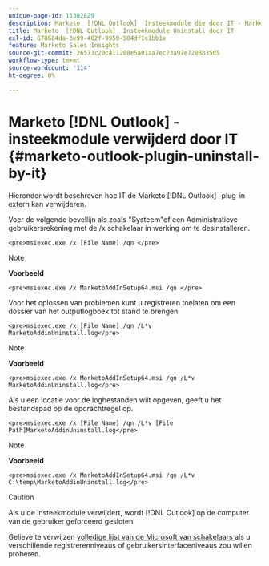 ```yaml
---
unique-page-id: 11382829
description: Marketo  [!DNL Outlook]  Insteekmodule die door IT - Marketo Docs - Documentatie van het Product wordt verwijderd
title: Marketo  [!DNL Outlook]  Insteekmodule Uninstall door IT
exl-id: 678684da-3e99-462f-9950-504df1c1bb1e
feature: Marketo Sales Insights
source-git-commit: 26573c20c411208e5a01aa7ec73a97e7208b35d5
workflow-type: tm+mt
source-wordcount: '114'
ht-degree: 0%

---
```


# Marketo [!DNL Outlook] -insteekmodule verwijderd door IT {#marketo-outlook-plugin-uninstall-by-it}

Hieronder wordt beschreven hoe IT de Marketo [!DNL Outlook] -plug-in extern kan verwijderen.

Voer de volgende bevellijn als zoals &quot;Systeem&quot;of een Administratieve gebruikersrekening met de /x schakelaar in werking om te desinstalleren.

`<pre>msiexec.exe /x [File Name] /qn </pre>`

>[!NOTE]
>
>**Voorbeeld**
>
>`<pre>msiexec.exe /x MarketoAddInSetup64.msi /qn </pre>`

Voor het oplossen van problemen kunt u registreren toelaten om een dossier van het outputlogboek tot stand te brengen.

`<pre>msiexec.exe /x [File Name] /qn /L*v MarketoAddinUninstall.log</pre>`

>[!NOTE]
>
>**Voorbeeld**
>
>`<pre>msiexec.exe /x MarketoAddInSetup64.msi /qn /L*v MarketoAddinUninstall.log</pre>`

Als u een locatie voor de logbestanden wilt opgeven, geeft u het bestandspad op de opdrachtregel op.

`<pre>msiexec.exe /x [File Name] /qn /L*v [File Path]MarketoAddinUninstall.log</pre>`

>[!NOTE]
>
>**Voorbeeld**
>
>`<pre>msiexec.exe /x MarketoAddInSetup64.msi /qn /L*v C:\temp\MarketoAddinUninstall.log</pre>`

>[!CAUTION]
>
>Als u de insteekmodule verwijdert, wordt [!DNL Outlook] op de computer van de gebruiker geforceerd gesloten.

Gelieve te verwijzen [ volledige lijst van de Microsoft van schakelaars ](https://support.microsoft.com/en-us/office/command-line-switches-for-microsoft-office-products-079164cd-4ef5-4178-b235-441737deb3a6) als u verschillende registrerenniveaus of gebruikersinterfaceniveaus zou willen proberen.
